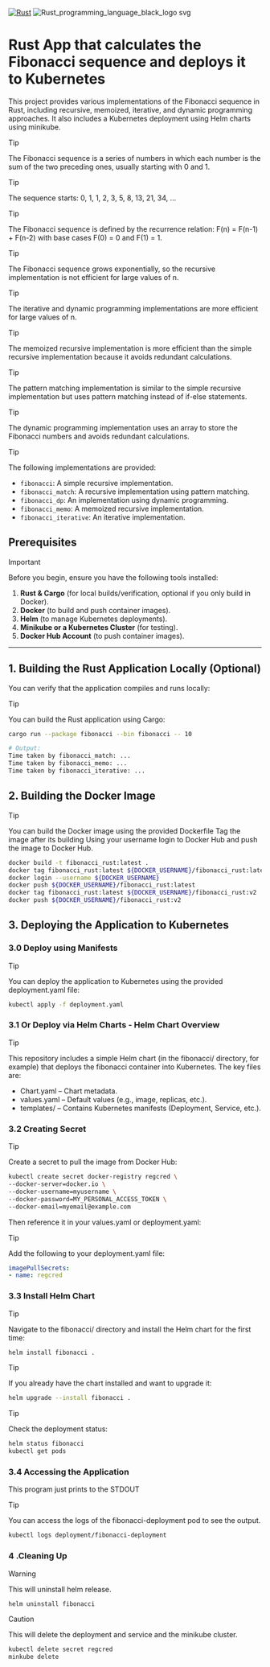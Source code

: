 [![Rust](https://github.com/paraskuk/Fibonacci-Rust-Kubernetes-Deployment-Command-Line-POC-App/actions/workflows/rust.yml/badge.svg)](https://github.com/paraskuk/Fibonacci-Rust-Kubernetes-Deployment-Command-Line-POC-App/actions/workflows/rust.yml)
![Rust_programming_language_black_logo svg](https://github.com/user-attachments/assets/ab07a1c3-fdf7-4a45-be0e-977184cb8914)

# Rust App that calculates the Fibonacci sequence and deploys it to Kubernetes


This project provides various implementations of the Fibonacci sequence in Rust, including recursive, memoized, iterative, and dynamic programming approaches. 
It also includes a Kubernetes deployment using Helm charts using minikube.

> [!TIP] 
> The Fibonacci sequence is a series of numbers in which each number is the sum of the two preceding ones, usually starting with 0 and 1.

> [!TIP]
> The sequence starts: 0, 1, 1, 2, 3, 5, 8, 13, 21, 34, ...

> [!TIP]
> The Fibonacci sequence is defined by the recurrence relation: F(n) = F(n-1) + F(n-2) with base cases F(0) = 0 and F(1) = 1.

> [!TIP]
> The Fibonacci sequence grows exponentially, so the recursive implementation is not efficient for large values of n.

> [!TIP]
> The iterative and dynamic programming implementations are more efficient for large values of n.

> [!TIP]
> The memoized recursive implementation is more efficient than the simple recursive implementation because it avoids redundant calculations.

> [!TIP]
> The pattern matching implementation is similar to the simple recursive implementation but uses pattern matching instead of if-else statements.

> [!TIP]
> The dynamic programming implementation uses an array to store the Fibonacci numbers and avoids redundant calculations.

> [!TIP]
> The following implementations are provided:

- `fibonacci`: A simple recursive implementation.
- `fibonacci_match`: A recursive implementation using pattern matching.
- `fibonacci_dp`: An implementation using dynamic programming.
- `fibonacci_memo`: A memoized recursive implementation.
- `fibonacci_iterative`: An iterative implementation.


## Prerequisites
> [!IMPORTANT]
> Before you begin, ensure you have the following tools installed:
> 1. **Rust & Cargo** (for local builds/verification, optional if you only build in Docker).
> 2. **Docker** (to build and push container images).
> 3. **Helm** (to manage Kubernetes deployments).
> 4. **Minikube or a Kubernetes Cluster** (for testing).
> 5. **Docker Hub Account** (to push container images).

---

## 1. Building the Rust Application Locally (Optional)

You can verify that the application compiles and runs locally:
> [!TIP]
> You can build the Rust application using Cargo:
```sh
cargo run --package fibonacci --bin fibonacci -- 10

# Output:
Time taken by fibonacci_match: ...
Time taken by fibonacci_memo: ...
Time taken by fibonacci_iterative: ...
```

## 2. Building the Docker Image
> [!TIP]
> You can build the Docker image using the provided Dockerfile
> Tag the image after its building
> Using your username login to Docker Hub and push the image to Docker Hub.
```sh
docker build -t fibonacci_rust:latest .
docker tag fibonacci_rust:latest ${DOCKER_USERNAME}/fibonacci_rust:latest
docker login --username ${DOCKER_USERNAME}
docker push ${DOCKER_USERNAME}/fibonacci_rust:latest
docker tag fibonacci_rust:latest ${DOCKER_USERNAME}/fibonacci_rust:v2
docker push ${DOCKER_USERNAME}/fibonacci_rust:v2
```

## 3. Deploying the Application to Kubernetes
### 3.0 Deploy using Manifests
> [!TIP]
> You can deploy the application to Kubernetes using the provided deployment.yaml file:
```sh
kubectl apply -f deployment.yaml
```

### 3.1 Or Deploy via Helm Charts - Helm Chart Overview
> [!TIP]
> This repository includes a simple Helm chart (in the fibonacci/ directory, for example) that deploys the fibonacci container into Kubernetes. The key files are:

* Chart.yaml – Chart metadata.
* values.yaml – Default values (e.g., image, replicas, etc.).
* templates/ – Contains Kubernetes manifests (Deployment, Service, etc.).

### 3.2 Creating Secret
> [!TIP]
> Create a secret to pull the image from Docker Hub:
```sh
kubectl create secret docker-registry regcred \
--docker-server=docker.io \
--docker-username=myusername \
--docker-password=MY_PERSONAL_ACCESS_TOKEN \
--docker-email=myemail@example.com
```

Then reference it in your values.yaml or deployment.yaml:
> [!TIP]
> Add the following to your deployment.yaml file:
```yaml
imagePullSecrets:
- name: regcred
```

### 3.3 Install Helm Chart
> [!TIP]
> Navigate to the fibonacci/ directory and install the Helm chart for the first time:
```sh
helm install fibonacci .
```
> [!TIP]
> If you already have the chart installed and want to upgrade it:

```sh
helm upgrade --install fibonacci .
```
> [!TIP]
> Check the deployment status:

```sh
helm status fibonacci
kubectl get pods
```
### 3.4 Accessing the Application
This program just prints to the STDOUT
> [!TIP]
> You can access the logs of the fibonacci-deployment pod to see the output.

```sh
kubectl logs deployment/fibonacci-deployment
```

### 4 .Cleaning Up
> [!WARNING]
> This will uninstall helm release.

```sh
helm uninstall fibonacci
```

> [!CAUTION]
> This will delete the deployment and service and the minikube cluster.

```sh
kubectl delete secret regcred
minkube delete
```
